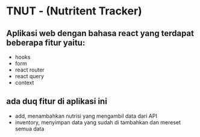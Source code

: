 # TNUT - (Nutritent Tracker)

## Aplikasi web dengan bahasa react yang terdapat beberapa fitur yaitu:

-   hooks
-   form
-   react router
-   react query
-   context

## ada duq fitur di aplikasi ini

-   add, menambahkan nutrisi yang mengambil data dari API
-   inventory, menyimpan data yang sudah di tambahkan dan mereset semua data
